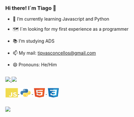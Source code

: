 ### Hi there! I´m Tiago 🤠


- 🐍 I’m currently learning Javascript and Python
- 🗺️ I´m looking for my first experience as a programmer
- 📚 I’m studying ADS 
- 📫 My mail: tipvasconcellos@gmail.com
- 😄 Pronouns: He/Him

  ##

 <div>
  <a href="https://github.com/TiagoPVasconcellos">
  <img height="150em" src="https://github-readme-stats.vercel.app/api?username=TiagoPVasconcellos&show_icons=true&theme=dracula&include_all_commits=true&count_private=true"/>
  <img height="150em" src="https://github-readme-stats.vercel.app/api/top-langs/?username=TiagoPVasconcellos&layout=compact&langs_count=7&theme=dracula"/>
</div>

<div style="display: inline_block"><br>
  <img align="center" alt="Tiago-Js" height="30" width="40" src="https://raw.githubusercontent.com/devicons/devicon/master/icons/javascript/javascript-plain.svg">
   <img align="center" alt="Tiago-Python" height="30" width="40" src="https://raw.githubusercontent.com/devicons/devicon/master/icons/python/python-original.svg">
  <img align="center" alt="Tiago-HTML" height="30" width="40" src="https://raw.githubusercontent.com/devicons/devicon/master/icons/html5/html5-original.svg">
  <img align="center" alt="Tiago-CSS" height="30" width="40" src="https://raw.githubusercontent.com/devicons/devicon/master/icons/css3/css3-original.svg">
  </div>
  
  ##
  
  <div>  
    <a href = "mailto:tipvasconcellos@gmail.com"><img src="https://img.shields.io/badge/-Gmail-%23333?style=for-the-badge&logo=gmail&logoColor=white" target="_blank"></a>    
  </div>
